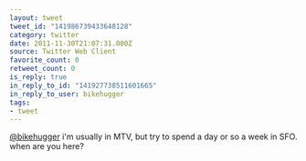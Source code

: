 ```yaml
---
layout: tweet
tweet_id: "141986739433648128"
category: twitter
date: 2011-11-30T21:07:31.000Z
source: Twitter Web Client
favorite_count: 0
retweet_count: 0
is_reply: true
in_reply_to_id: "141927738511601665"
in_reply_to_user: bikehugger
tags:
- tweet
---
```


[@bikehugger](https://twitter.com/@bikehugger) i'm usually in MTV, but try to spend a day or so a week in SFO. when are you here?
